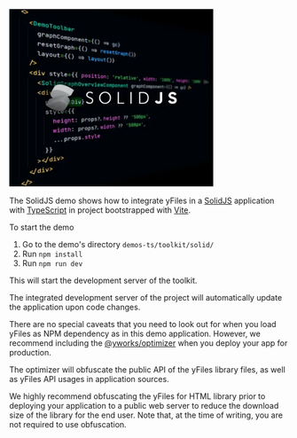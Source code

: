 <!--
 //////////////////////////////////////////////////////////////////////////////
 // @license
 // This file is part of yFiles for HTML.
 // Use is subject to license terms.
 //
 // Copyright (c) by yWorks GmbH, Vor dem Kreuzberg 28,
 // 72070 Tuebingen, Germany. All rights reserved.
 //
 //////////////////////////////////////////////////////////////////////////////
-->
<img src="../../../doc/demo-thumbnails/solid.webp" alt="demo-thumbnail" height="320"/>

The SolidJS demo shows how to integrate yFiles in a [SolidJS](https://www.solidjs.com/) application with [TypeScript](https://www.typescriptlang.org/) in project bootstrapped with [Vite](https://vitejs.dev/).

To start the demo

1.  Go to the demo's directory `demos-ts/toolkit/solid/`
2.  Run `npm install`
3.  Run `npm run dev`

This will start the development server of the toolkit.

The integrated development server of the project will automatically update the application upon code changes.

There are no special caveats that you need to look out for when you load yFiles as NPM dependency as in this demo application. However, we recommend including the [@yworks/optimizer](https://www.npmjs.com/package/@yworks/optimizer) when you deploy your app for production.

The optimizer will obfuscate the public API of the yFiles library files, as well as yFiles API usages in application sources.

We highly recommend obfuscating the yFiles for HTML library prior to deploying your application to a public web server to reduce the download size of the library for the end user. Note that, at the time of writing, you are not required to use obfuscation.
